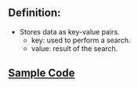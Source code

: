 ## Definition:

- Stores data as key-value pairs.
  - key: used to perform a search.
  - value: result of the search.

## [Sample Code](../dictionaries/index.js)